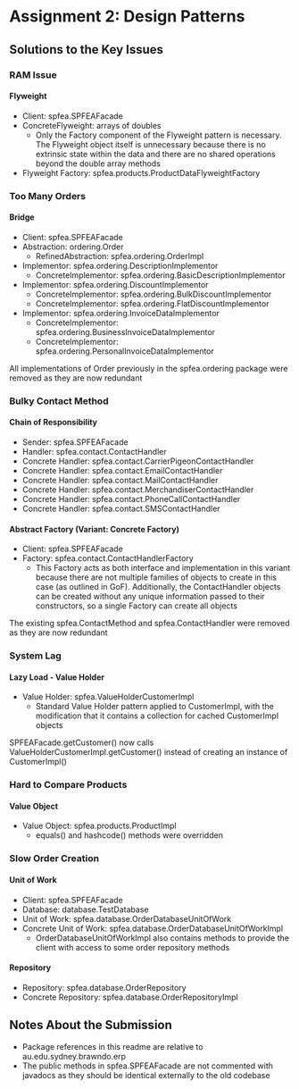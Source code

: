 # Assignment 2: Design Patterns

## Solutions to the Key Issues

### RAM Issue

#### Flyweight

- Client: spfea.SPFEAFacade
- ConcreteFlyweight: arrays of doubles
  - Only the Factory component of the Flyweight pattern is necessary. The Flyweight object itself is unnecessary because there is no extrinsic state within the data and there are no shared operations beyond the double array methods
- Flyweight Factory: spfea.products.ProductDataFlyweightFactory

### Too Many Orders

#### Bridge

- Client: spfea.SPFEAFacade
- Abstraction: ordering.Order
  - RefinedAbstraction: spfea.ordering.OrderImpl
- Implementor: spfea.ordering.DescriptionImplementor
  - ConcreteImplementor: spfea.ordering.BasicDescriptionImplementor
- Implementor: spfea.ordering.DiscountImplementor
  - ConcreteImplementor: spfea.ordering.BulkDiscountImplementor
  - ConcreteImplementor: spfea.ordering.FlatDiscountImplementor
- Implementor: spfea.ordering.InvoiceDataImplementor
  - ConcreteImplementor: spfea.ordering.BusinessInvoiceDataImplementor
  - ConcreteImplementor: spfea.ordering.PersonalInvoiceDataImplementor

All implementations of Order previously in the spfea.ordering package were removed as they are now redundant

### Bulky Contact Method

#### Chain of Responsibility

- Sender: spfea.SPFEAFacade
- Handler: spfea.contact.ContactHandler
- Concrete Handler: spfea.contact.CarrierPigeonContactHandler
- Concrete Handler: spfea.contact.EmailContactHandler
- Concrete Handler: spfea.contact.MailContactHandler
- Concrete Handler: spfea.contact.MerchandiserContactHandler
- Concrete Handler: spfea.contact.PhoneCallContactHandler
- Concrete Handler: spfea.contact.SMSContactHandler

#### Abstract Factory (Variant: Concrete Factory)

- Client: spfea.SPFEAFacade
- Factory: spfea.contact.ContactHandlerFactory
  - This Factory acts as both interface and implementation in this variant because there are not multiple families of objects to create in this case (as outlined in GoF).
    Additionally, the ContactHandler objects can be created without any unique information passed to their constructors, so a single Factory can create all objects

The existing spfea.ContactMethod and spfea.ContactHandler were removed as they are now redundant

### System Lag

#### Lazy Load - Value Holder

- Value Holder: spfea.ValueHolderCustomerImpl
  - Standard Value Holder pattern applied to CustomerImpl, with the modification that it contains a collection for cached CustomerImpl objects

SPFEAFacade.getCustomer() now calls ValueHolderCustomerImpl.getCustomer() instead of creating an instance of CustomerImpl()

### Hard to Compare Products

#### Value Object

- Value Object: spfea.products.ProductImpl
  - equals() and hashcode() methods were overridden

### Slow Order Creation

#### Unit of Work

- Client: spfea.SPFEAFacade
- Database: database.TestDatabase
- Unit of Work: spfea.database.OrderDatabaseUnitOfWork
- Concrete Unit of Work: spfea.database.OrderDatabaseUnitOfWorkImpl
  - OrderDatabaseUnitOfWorkImpl also contains methods to provide the client with access to some order repository methods

#### Repository

- Repository: spfea.database.OrderRepository
- Concrete Repository: spfea.database.OrderRepositoryImpl

## Notes About the Submission

- Package references in this readme are relative to au.edu.sydney.brawndo.erp 
- The public methods in spfea.SPFEAFacade are not commented with javadocs as they should be identical externally to the old codebase